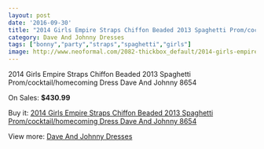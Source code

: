 ```yaml
---
layout: post
date: '2016-09-30'
title: "2014 Girls Empire Straps Chiffon Beaded 2013 Spaghetti Prom/cocktail/homecoming Dress Dave And Johnny 8654"
category: Dave And Johnny Dresses
tags: ["bonny","party","straps","spaghetti","girls"]
image: http://www.neoformal.com/2082-thickbox_default/2014-girls-empire-straps-chiffon-beaded-2013-spaghetti-prom-cocktail-homecoming-dress-dave-and-johnny-8654.jpg
---
```

2014 Girls Empire Straps Chiffon Beaded 2013 Spaghetti Prom/cocktail/homecoming Dress Dave And Johnny 8654

On Sales: **$430.99**
<a href="https://www.neoformal.com/en/dave-and-johnny-dresses/763-2014-girls-empire-straps-chiffon-beaded-2013-spaghetti-prom-cocktail-homecoming-dress-dave-and-johnny-8654.html"><amp-img layout="responsive" width="600" height="600" src="//www.neoformal.com/2082-thickbox_default/2014-girls-empire-straps-chiffon-beaded-2013-spaghetti-prom-cocktail-homecoming-dress-dave-and-johnny-8654.jpg" alt="2014 Girls Empire Straps Chiffon Beaded 2013 Spaghetti Prom/cocktail/homecoming Dress Dave And Johnny 8654 0" /></a>
<a href="https://www.neoformal.com/en/dave-and-johnny-dresses/763-2014-girls-empire-straps-chiffon-beaded-2013-spaghetti-prom-cocktail-homecoming-dress-dave-and-johnny-8654.html"><amp-img layout="responsive" width="600" height="600" src="//www.neoformal.com/2083-thickbox_default/2014-girls-empire-straps-chiffon-beaded-2013-spaghetti-prom-cocktail-homecoming-dress-dave-and-johnny-8654.jpg" alt="2014 Girls Empire Straps Chiffon Beaded 2013 Spaghetti Prom/cocktail/homecoming Dress Dave And Johnny 8654 1" /></a>

Buy it: [2014 Girls Empire Straps Chiffon Beaded 2013 Spaghetti Prom/cocktail/homecoming Dress Dave And Johnny 8654](https://www.neoformal.com/en/dave-and-johnny-dresses/763-2014-girls-empire-straps-chiffon-beaded-2013-spaghetti-prom-cocktail-homecoming-dress-dave-and-johnny-8654.html "2014 Girls Empire Straps Chiffon Beaded 2013 Spaghetti Prom/cocktail/homecoming Dress Dave And Johnny 8654")

View more: [Dave And Johnny Dresses](https://www.neoformal.com/en/9-dave-and-johnny-dresses "Dave And Johnny Dresses")